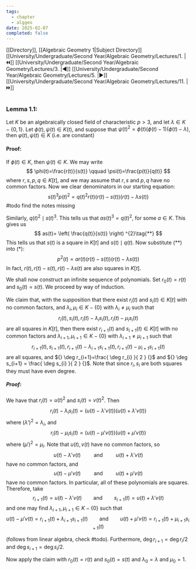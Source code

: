 ```yaml
---
tags:
  - chapter
  - alggeo
date: 2025-02-07
completed: false
---
```

[[Directory]], [[Algebraic Geometry 1|Subject Directory]]
[[University/Undergraduate/Second Year/Algebraic Geometry/Lectures/1. |🞀🞀]] [[University/Undergraduate/Second Year/Algebraic Geometry/Lectures/3. |◀]] [[University/Undergraduate/Second Year/Algebraic Geometry/Lectures/5. |▶]] [[University/Undergraduate/Second Year/Algebraic Geometry/Lectures/11. |🞂🞂]]
# 
## 
### Lemma 1.1:
Let $K$ be an algebraically closed field of characteristic $p>3 {}$, and let ${} \lambda \in K -\{ 0,\, 1 \} {}$. Let ${} \phi(t),\, \psi(t) \in K(t) {}$, and suppose that ${} \psi(t)^{2}=\phi(t)(\phi(t)-1)(\phi(t)-\lambda) {}$, then ${} \varphi(t),\, \psi(t) \in K {}$ (i.e. are constant)
#### Proof:
If ${} \phi(t) \in K {}$, then ${} \psi(t) \in K {}$. We may write
$$
\phi(t)=\frac{r(t)}{s(t)} \qquad \psi(t)=\frac{p(t)}{q(t)}
$$
where ${} r,\, s,\, p,\, q \in K[t] {}$, and we may assume that ${} r,\, s {}$ and ${} p,\, q {}$ have no common factors. Now we clear denominators in our starting equation:
$$
s(t)^{3}p(t)^{2}=q(t)^{2}r(t)(r(t)-s(t))(r(t)-\lambda s(t)) \tag{*}
$$
#todo find the notes missing

Similarly, ${} q(t)^{2} \mid  s(t)^{3} {}$. This tells us that ${} as(t)^{3}=q(t)^{2} {}$, for some ${} a \in K {}$. This gives us
$$
as(t)= \left( \frac{q(t)}{s(t)} \right) ^{2}\tag{**}
$$
This tells us that ${} s(t)$ is a square in ${} K[t]$ and ${} s(t) \mid q(t) {}$. Now substitute ${} (**) {}$ into ${} (*) {}$:
$$
p^{2}(t)=ar(t)(r(t)-s(t))(r(t)-\lambda s(t))
$$
In fact, ${} r(t),\, r(t)-s(t),\, r(t)-\lambda s(t) {}$ are also squares in ${} K[t] {}$. 

We shall now construct an infinite sequence of polynomials. Set ${} r_{0}(t)=r(t) {}$ and ${} s_{0}(t)=s(t) {}$. We proceed by way of induction.

We claim that, with the supposition that there exist ${} r_{i}(t) {}$ and ${} s_{i}(t) \in K[t] {}$ with no common factors, and ${} \lambda_{i},\, \mu_{i} \in K -\{ 0 \} {}$ with ${} \lambda_{i}\neq \mu_{i} {}$ such that 
$$
r_{i}(t),\, s_{i}(t),\, r_{i}(t)-\lambda_{i} s_{i}(t),\, r_{i}(t)-\mu_{i} s_{i}(t)
$$
are all squares in ${} K[t] {}$, then there exist ${} r_{i+1}(t) {}$ and ${} s_{i+1}(t) \in K[t] {}$ with no common factors and ${} \lambda_{i+1},\, \mu_{i+1} \in K-\{ 0 \} {}$ with ${} \lambda_{i+1}\neq \mu_{i+1} {}$ such that
$$
r_{i+1}(t),\, s_{i+1}(t),\, r_{i+1}(t)-\lambda_{i+1} s_{i+1}(t),\, r_{i+1}(t)-\mu_{i+1} s_{i+1}(t)
$$
are all squares, and ${} \deg r_{i+1}=\frac{ \deg r_{i} }{ 2 } {}$ and ${} \deg s_{i+1} = \frac{ \deg s_{i} }{ 2 } {}$. Note that since ${} r_{i},\, s_{i} {}$ are both squares they must have even degree. 
##### Proof:
We have that ${} r_{i}(t)=u(t)^{2} {}$ and ${} s_{i}(t)=v(t)^{2} {}$. Then
$$
r_{i}(t)-\lambda_{i} s_{i}(t)=(u(t)-\lambda'v(t))(u(t)+\lambda'v(t))
$$
where ${} (\lambda')^{2}=\lambda_{i} {}$, and 
$$
r_{i}(t)-\mu_{i} s_{i}(t)=(u(t)-\mu'v(t))(u(t)+\mu'v(t))
$$
where ${} (\mu')^{2}=\mu_{i} {}$. Note that ${} u(t),\, v(t) {}$ have no common factors, so
$$
u(t)-\lambda'v(t) \qquad \text{ and }\qquad u(t)+\lambda'v(t)
$$
have no common factors, and 
$$
u(t)-\mu'v(t) \qquad \text{ and }\qquad u(t)+\mu'v(t)
$$
have no common factors. In particular, all of these polynomials are squares. Therefore, take
$$
r_{i+1}(t)=u(t)-\lambda' v(t) \qquad \text{and} \qquad s_{i+1}(t)=u(t)+\lambda'v(t)
$$
and one may find ${} \lambda_{i+1},\, \mu_{i+1} \in K-\{ 0 \} {}$ such that 
$$
u(t)-\mu'v(t)=r_{i+1}(t)+\lambda_{i+1}s_{i+1}(t)\qquad \text{and}\qquad 
u(t)+\mu'v(t)=r_{i+1}(t)+\mu_{i+1}s_{i+1}(t)
$$

(follows from linear algebra, check #todo). Furthermore, ${} \deg r_{i+1}=\deg r_{i} / 2 {}$ and ${} \deg s_{i+1}=\deg  s_{i} / 2 {}$. 


Now apply the claim with ${} r_{0}(t)=r(t) {}$ and ${} s_{0}(t)=s(t) {}$ and $\lambda_{0}=\lambda {}$ and ${} \mu_{0}=1 {}$. 